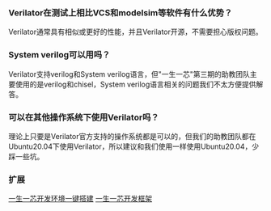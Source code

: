 ### Verilator在测试上相比VCS和modelsim等软件有什么优势？

Verilator通常具有相似或更好的性能，并且Verilator开源，不需要担心版权问题。

### System verilog可以用吗？

Verilator支持verilog和System verilog语言，但"一生一芯"第三期的助教团队主要使用的是verilog和chisel，System verilog语言相关的问题我们不太方便提供解答。

### 可以在其他操作系统下使用Verilator吗？

理论上只要是Verilator官方支持的操作系统都是可以的，但我们的助教团队都在Ubuntu20.04下使用Verilator，所以建议和我们使用一样使用Ubuntu20.04，少踩一些坑。

### 扩展

[一生一芯开发环境一键搭建](https://gitee.com/oscpu/oscpu-env-setup)
[一生一芯开发框架](https://gitee.com/oscpu/oscpu-framework)
